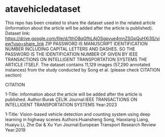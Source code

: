 # atavehicledataset
This repo has been created to share the dataset used in the related article (information about the article will be added after the article is published).
Dataset link: https://drive.google.com/file/d/1thO8qGfhLAjOSgpvue4mnZSGpQuHXi3S/view?usp=share_link
ZIP PASSWORD IS MANUSCRIPT IDENTIFICATION NUMBER INCLUDING CAPITAL LETTERS AND DASHES. SO THE PASSWORD IS THE IDENTIFICATION NUMBER OF GIVEN BY IEEE TRANSACTIONS ON INTELLIGENT TRANSPORTATION SYSTEMS THE ARTICLE ITSELF.
The dataset contains 11,129 images (57,290 annotated instances) from the study conducted by Song et al. (please check CITATION section)



CITATION

1-Title: information about the article will be added after the article is published.
Author:Burak ÇELİK
Journal:IEEE TRANSACTIONS ON INTELLIGENT TRANSPORTATION SYSTEMS
Year:2023

1-Title: Vision-based vehicle detection and counting system using deep learning in highway scenes
Authors:Huansheng Song, Haoxiang Liang, Huaiyu Li, Zhe Dai & Xu Yun 
Journal:European Transport Research Review
Year:2019
